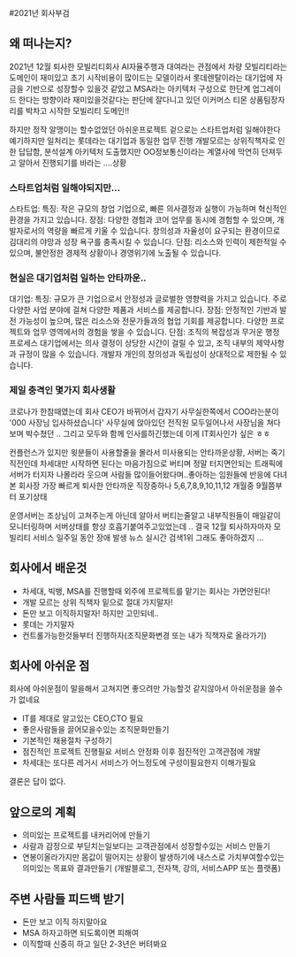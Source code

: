 #2021년 회사부검

## 왜 떠나는지?
2021년 12월 퇴사한 모빌리티회사
AI자율주행과 대여라는 관점에서 차량 모빌리티라는 도메인이 재미있고 초기 시작비용이 많이드는 모델이라서 롯데렌탈이라는 대기업에 자금을 기반으로 성장할수 있을것 같았고 MSA라는 아키텍처 구성으로 한단계 업그레이드 한다는 방향이라 재미있을것같다는 판단에 잘다니고 있던 이커머스 티몬 상품팀장자리를 박차고 시작한 모빌리티 도메인!!

하지만 정작 알맹이는 할수없었던 아쉬운프로젝트 겉으로는 스타트업처럼 일해야한다 예기하지만 
일처리는 롯데라는 대기업과 동일한 업무 진행 개발모르는 상위직책자로 인한 답답함, 분석설계 아키텍처 도출했지만 OO정보통신이라는 계열사에 막연히 던져두고 알아서 진행되기를 바라는 ....상황 

### 스타트업처럼 일해야되지만...
스타트업:
특징: 작은 규모의 창업 기업으로, 빠른 의사결정과 실행이 가능하며 혁신적인 환경을 가지고 있습니다.
장점: 다양한 경험과 코어 업무를 동시에 경험할 수 있으며, 개발자로서의 역량을 빠르게 키울 수 있습니다. 창의성과 자율성이 요구되는 환경이므로 김대리의 야망과 성장 욕구를 충족시킬 수 있습니다.
단점: 리소스와 인력이 제한적일 수 있으며, 불안정한 경제적 상황이나 경영위기에 노출될 수 있습니다.

### 현실은 대기업처럼 일하는 안타까운..
대기업:
특징: 규모가 큰 기업으로서 안정성과 글로벌한 영향력을 가지고 있습니다. 주로 다양한 사업 분야에 걸쳐 다양한 제품과 서비스를 제공합니다.
장점: 안정적인 기반과 발전 가능성이 높으며, 많은 리소스와 전문가들과의 협업 기회를 제공합니다. 다양한 프로젝트와 업무 영역에서의 경험을 쌓을 수 있습니다.
단점: 조직의 복잡성과 무거운 행정 프로세스 대기업에서는 의사 결정이 상당한 시간이 걸릴 수 있고, 조직 내부의 제약사항과 규정이 많을 수 있습니다. 개발자 개인의 창의성과 독립성이 상대적으로 제한될 수 있습니다.

### 제일 충격인 몇가지 회사생활 
코로나가 한참때였는데 회사 CEO가 바뀌어서 갑자기 사무실한쪽에서 COO라는분이 
'000 사장님 입사하셨습니다' 사무실에 앉아있던 전직원 모두일어나서 사장님을 쳐다보며 박수쳤던 ..
그리고 모두와 함께 인사를하긴했는데 이게 IT회사인가 싶은 ㅎㅎ 

컨플런스가 있지만 윗분들이 사용할줄을 몰라서 미사용되는 안타까운상황, 서버는 죽기직전인데 차세대만 시작하면 된다는 마음가짐으로 버티며
정말 터지면안되는 트래픽에 서버가 터지자 나몰라라 웃으며 사람들 많이들어왔다며..좋아하는 임원들에 반응에 다녀본 회사장 가장 빠르게 퇴사한 안타까운 직장중하나 5,6,7,8,9,10,11,12 개월중 9월쯤부터 포기상태

운영서버는 조상님이 고쳐주는게 아닌데 알아서 버티는줄알고 내부직원들이 매일같이 모니터링하며 서버상태를 항상 호흡기붙여주고있었는데 ..
결국 12월 퇴사하자마자 모빌리티 서비스 일주일 동안 장애 발생 뉴스 실시간 검색1위 그래도 좋아하겠지 ...

## 회사에서 배운것
- 차세대, 빅뱅, MSA를 진행할때 외주에 프로젝트를 맡기는 회사는 가면안된다!
- 개발 모르는 상위 직책자 밑으로 절대 가지말자!
- 돈만 보고 이직하지말자! 하지만 고민되네..
- 롯데는 가지말자
- 컨트롤가능한것들부터 진행하자(조직문화변경 또는 내가 직책자로 올라가기)

## 회사에 아쉬운 점
회사에 아쉬운점이 말을해서 고쳐지면 좋으려만 가능할것 같지않아서 
아쉬운점을 쓸수가 없네요
- IT를 제대로 알고있는 CEO,CTO 필요
- 좋은사람들을 끌어모을수있는 조직문화만들기
- 기본적인 채용절차 구성하기
- 점진적인 프로젝트 진행필요 서비스 안정화 이후 점진적인 고객관점에 개발
- 차세대는 또다른 레거시 서비스가 어느정도에 구성이필요한지 이해가필요

결론은 답이 없다.

## 앞으로의 계획
- 의미있는 프로젝트를 내커리어에 만들기
- 사람과 감정으로 부딛치는일보다는 고객관점에서 성장할수있는 서비스 만들기
- 연봉이올라가지만 몸값이 떨어지는 상황이 발생하기에 내스스로 가치부여할수있는 
  의미있는 목표와 결과만들기 (개발블로그, 전자책, 강의, 서비스APP 또는 플랫폼)

## 주변 사람들 피드백 받기
- 돈만 보고 이직 하지말아요
- MSA 하자고하면 되도록이면 피해여
- 이직할때 신중히 하고 일단 2-3년은 버텨봐요
